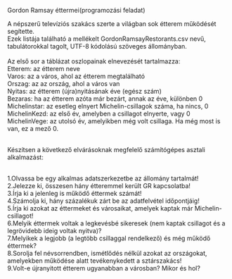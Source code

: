 Gordon Ramsay éttermei(programozási feladat)

A népszerű televíziós szakács szerte a világban sok étterem működését segítette.</br>
Ezek listája található a mellékelt GordonRamsayRestorants.csv nevű, tabulátorokkal tagolt, UTF-8 kódolású szöveges állományban.</br></br>
Az első sor a táblázat oszlopainak elnevezését tartalmazza:</br>
Etterem:  az étterem neve</br>
Varos:   az a város, ahol az étterem megtalálható</br>
Orszag:   az az ország, ahol a város van</br>
Nyitas:  az étterem (újra)nyitásának éve (egész szám)</br>
Bezaras:  ha az étterem azóta már bezárt, annak az éve, különben 0</br>
Michelinstar:   az esetleg elnyert Michelin-csillagok száma, ha nincs, 0</br>
MichelinKezd:   az első év, amelyben a csillagot elnyerte, vagy 0</br>
MichelinVege:   az utolsó év, amelyikben még volt csillaga. Ha még most is van, ez a mező 0.</br></br>

Készítsen a következő elvárásoknak megfelelő számítógépes asztali alkalmazást:</br></br>

1.Olvassa be egy alkalmas adatszerkezetbe az állomány tartalmát!</br>
2.Jelezze ki, összesen hány étteremmel került GR kapcsolatba!</br>
3.Írja ki a jelenleg is működő éttermek számát!</br>
4.Számolja ki, hány százalékuk zárt be az adatfelvétel időpontjáig!</br>
5.Írja ki azokat az éttermeket és városaikat, amelyek kaptak már Michelin-csillagot!</br>
6.Melyik éttermek voltak a legkevésbé sikeresek (nem kaptak csillagot és a legrövidebb ideig voltak nyitva)?</br>
7.Melyikek a legjobb (a legtöbb csillaggal rendelkező) és még működő éttermek?</br>
8.Sorolja fel névsorrendben, ismétlődés nélkül azokat az országokat, amelyekben működése alatt tevékenykedett a sztárszakács!</br>
9.Volt-e újranyitott étterem ugyanabban a városban? Mikor és hol?
